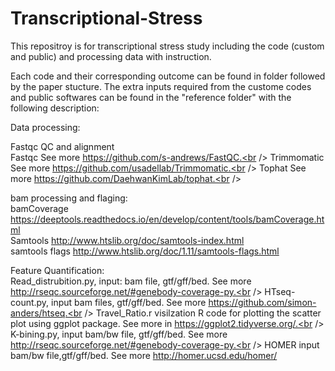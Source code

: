 # Transcriptional-Stress
This repositroy is for transcriptional stress study including the code (custom and public) and processing data with instruction.<br />

Each code and their corresponding outcome can be found in folder followed by the paper stucture. The extra inputs required from the custome codes and public softwares can be found in the "reference folder" with the following description:

Data processing: <br />

Fastqc QC and alignment <br />
Fastqc See more https://github.com/s-andrews/FastQC.<br />
Trimmomatic See more https://github.com/usadellab/Trimmomatic.<br />
Tophat See more https://github.com/DaehwanKimLab/tophat.<br />

bam processing and flaging:<br />
bamCoverage https://deeptools.readthedocs.io/en/develop/content/tools/bamCoverage.html<br />
Samtools http://www.htslib.org/doc/samtools-index.html<br />
samtools flags http://www.htslib.org/doc/1.11/samtools-flags.html<br />

Feature Quantification:<br />
Read_distrubition.py, input: bam file, gtf/gff/bed. See more http://rseqc.sourceforge.net/#genebody-coverage-py.<br />
HTseq-count.py, input bam files, gtf/gff/bed. See more https://github.com/simon-anders/htseq.<br />
Travel_Ratio.r visilzation R code for plotting the scatter plot using ggplot package. See more in https://ggplot2.tidyverse.org/.<br />
K-bining.py, input bam/bw file, gtf/gff/bed. See more http://rseqc.sourceforge.net/#genebody-coverage-py.<br />
HOMER input bam/bw file,gtf/gff/bed. See more http://homer.ucsd.edu/homer/<br />


